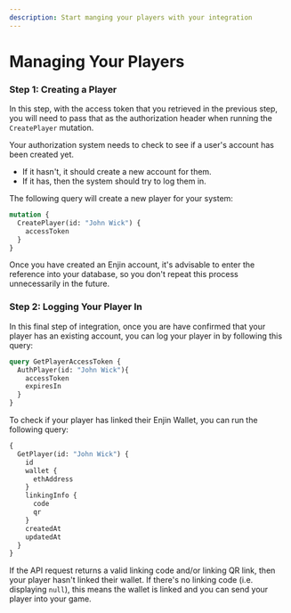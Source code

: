 ```yaml
---
description: Start manging your players with your integration
---
```


# Managing Your Players

### Step 1: Creating a Player

In this step, with the access token that you retrieved in the previous step, you will need to pass that as the authorization header when running the `CreatePlayer` mutation.

Your authorization system needs to check to see if a user's account has been created yet.

* If it hasn't, it should create a new account for them.
* If it has, then the system should try to log them in.

The following query will create a new player for your system:

```graphql
mutation {
  CreatePlayer(id: "John Wick") {
    accessToken
  }
}
```

Once you have created an Enjin account, it's advisable to enter the reference into your database, so you don't repeat this process unnecessarily in the future.

### Step 2: Logging Your Player In

In this final step of integration, once you are have confirmed that your player has an existing account, you can log your player in by following this query:

```graphql
query GetPlayerAccessToken {
  AuthPlayer(id: "John Wick"){
    accessToken
    expiresIn
  }
}
```

To check if your player has linked their Enjin Wallet, you can run the following query:

```graphql
{
  GetPlayer(id: "John Wick") {
    id
    wallet {
      ethAddress
    }
    linkingInfo {
      code
      qr
    }
    createdAt
    updatedAt
  }
}
```

If the API request returns a valid linking code and/or linking QR link, then your player hasn't linked their wallet. If there's no linking code (i.e. displaying `null`), this means the wallet is linked and you can send your player into your game.


